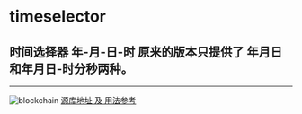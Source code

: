 # timeselector
## 时间选择器 年-月-日-时 原来的版本只提供了 年月日和年月日-时分秒两种。
---
![blockchain](https://s2.ax1x.com/2019/02/18/k67jNq.png "效果图")
[源库地址 及 用法参考](https://github.com/BurnieLiu/Time-Selector)
